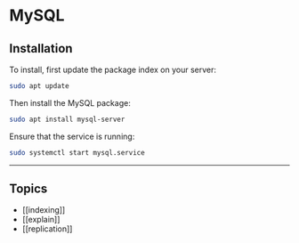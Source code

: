 # MySQL

## Installation

To install, first update the package index on your server:

```bash
sudo apt update
```

Then install the MySQL package:

```bash
sudo apt install mysql-server
```

Ensure that the service is running:

```bash
sudo systemctl start mysql.service
```

---

## Topics

- [[indexing]]
- [[explain]]
- [[replication]]